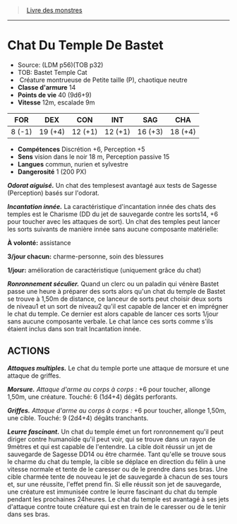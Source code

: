 ﻿> [Livre des monstres](tome_of_beasts.md)

---

# Chat Du Temple De Bastet

- Source: (LDM p56)(TOB p32)
- TOB: Bastet Temple Cat
-  Créature montrueuse de Petite taille (P), chaotique neutre
- **Classe d'armure** 14
- **Points de vie** 40 (9d6+9)
- **Vitesse** 12m, escalade 9m

|FOR|DEX|CON|INT|SAG|CHA|
|---|---|---|---|---|---|
|8 (-1)|19 (+4)|12 (+1)|12 (+1)|16 (+3)|18 (+4)|

- **Compétences** Discrétion +6, Perception +5
- **Sens** vision dans le noir 18 m, Perception passive 15
- **Langues** commun, nurien et sylvestre
- **Dangerosité** 1 (200 PX)

**_Odorat aiguisé._** Un chat des templesest avantagé aux tests de Sagesse (Perception) basés sur l'odorat.

**_Incantation innée._** La caractéristique d'incantation innée des chats des temples est le Charisme (DD du jet de sauvegarde contre les sorts14, +6 pour toucher avec les attaques de sort). Un chat des temples peut lancer les sorts suivants de manière innée sans aucune composante matérielle:

**À volonté:** assistance

**3/jour chacun:** charme-personne, soin des blessures

**1/jour:** amélioration de caractéristique (uniquement grâce du chat)

**_Ronronnement séculier._** Quand un clerc ou un paladin qui vénère Bastet passe une heure à préparer des sorts alors qu'un chat du temple de Bastet se trouve à 1,50m de distance, ce lanceur de sorts peut choisir deux sorts de niveau1 et un sort de niveau2 qu'il est capable de lancer et en imprégner le chat du temple. Ce dernier est alors capable de lancer ces sorts 1/jour sans aucune composante verbale. Le chat lance ces sorts comme s'ils étaient inclus dans son trait Incantation innée.

## ACTIONS

**_Attaques multiples._** Le chat du temple porte une attaque de morsure et une attaque de griffes.

**_Morsure._** _Attaque d'arme au corps à corps :_ +6 pour toucher, allonge 1,50m, une créature. Touché: 6 (1d4+4) dégâts perforants.

**_Griffes._** _Attaque d'arme au corps à corps :_ +6 pour toucher, allonge 1,50m, une cible. Touché: 9 (2d4+4) dégâts tranchants.

**_Leurre fascinant._** Un chat du temple émet un fort ronronnement qu'il peut diriger contre humanoïde qu'il peut voir, qui se trouve dans un rayon de 9mètres et qui est capable de l'entendre. La cible doit réussir un jet de sauvegarde de Sagesse DD14 ou être charmée. Tant qu'elle se trouve sous le charme du chat du temple, la cible se déplace en direction du félin à une vitesse normale et tente de le caresser ou de le prendre dans ses bras. Une cible charmée tente de nouveau le jet de sauvegarde à chacun de ses tours et, sur une réussite, l'effet prend fin. Si elle réussit son jet de sauvegarde, une créature est immunisée contre le leurre fascinant du chat du temple pendant les prochaines 24heures. Le chat du temple est avantagé à ses jets d'attaque contre toute créature qui est en train de le caresser ou de le tenir dans ses bras.

